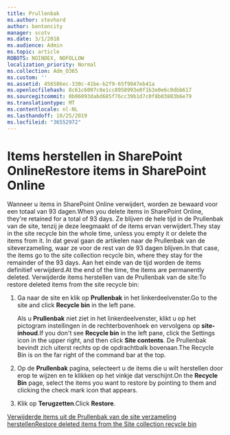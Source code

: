 ```yaml
---
title: Prullenbak
ms.author: stevhord
author: bentoncity
manager: scotv
ms.date: 3/1/2018
ms.audience: Admin
ms.topic: article
ROBOTS: NOINDEX, NOFOLLOW
localization_priority: Normal
ms.collection: Adm_O365
ms.custom: ''
ms.assetid: 456586ec-330c-41be-b2f9-65f9947eb41a
ms.openlocfilehash: 8c61c6007c8e1cc8958993e0f1b3e0e6c0dbb617
ms.sourcegitcommit: 0b06093dabd685f76cc39b1d7c0f8b03883b6e79
ms.translationtype: MT
ms.contentlocale: nl-NL
ms.lasthandoff: 10/25/2019
ms.locfileid: "36552972"
---
```

# <a name="restore-items-in-sharepoint-online"></a><span data-ttu-id="58d34-102">Items herstellen in SharePoint Online</span><span class="sxs-lookup"><span data-stu-id="58d34-102">Restore items in SharePoint Online</span></span>

<span data-ttu-id="58d34-103">Wanneer u items in SharePoint Online verwijdert, worden ze bewaard voor een totaal van 93 dagen.</span><span class="sxs-lookup"><span data-stu-id="58d34-103">When you delete items in SharePoint Online, they're retained for a total of 93 days.</span></span> <span data-ttu-id="58d34-104">Ze blijven de hele tijd in de Prullenbak van de site, tenzij je deze leegmaakt of de items ervan verwijdert.</span><span class="sxs-lookup"><span data-stu-id="58d34-104">They stay in the site recycle bin the whole time, unless you empty it or delete the items from it.</span></span> <span data-ttu-id="58d34-105">In dat geval gaan de artikelen naar de Prullenbak van de siteverzameling, waar ze voor de rest van de 93 dagen blijven.</span><span class="sxs-lookup"><span data-stu-id="58d34-105">In that case, the items go to the site collection recycle bin, where they stay for the remainder of the 93 days.</span></span> <span data-ttu-id="58d34-106">Aan het einde van de tijd worden de items definitief verwijderd.</span><span class="sxs-lookup"><span data-stu-id="58d34-106">At the end of the time, the items are permanently deleted.</span></span> <span data-ttu-id="58d34-107">Verwijderde items herstellen van de Prullenbak van de site:</span><span class="sxs-lookup"><span data-stu-id="58d34-107">To restore deleted items from the site recycle bin:</span></span>
  
1. <span data-ttu-id="58d34-108">Ga naar de site en klik op **Prullenbak** in het linkerdeelvenster.</span><span class="sxs-lookup"><span data-stu-id="58d34-108">Go to the site and click **Recycle bin** in the left pane.</span></span> 
    
    <span data-ttu-id="58d34-109">Als u **Prullenbak** niet ziet in het linkerdeelvenster, klikt u op het pictogram instellingen in de rechterbovenhoek en vervolgens op **site-inhoud**.</span><span class="sxs-lookup"><span data-stu-id="58d34-109">If you don't see **Recycle bin** in the left pane, click the Settings icon in the upper right, and then click **Site contents**.</span></span> <span data-ttu-id="58d34-110">De Prullenbak bevindt zich uiterst rechts op de opdrachtbalk bovenaan.</span><span class="sxs-lookup"><span data-stu-id="58d34-110">The Recycle Bin is on the far right of the command bar at the top.</span></span>
    
2. <span data-ttu-id="58d34-111">Op de **Prullenbak** pagina, selecteert u de items die u wilt herstellen door erop te wijzen en te klikken op het vinkje dat verschijnt.</span><span class="sxs-lookup"><span data-stu-id="58d34-111">On the **Recycle Bin** page, select the items you want to restore by pointing to them and clicking the check mark icon that appears.</span></span> 
    
3. <span data-ttu-id="58d34-112">Klik op **Terugzetten**.</span><span class="sxs-lookup"><span data-stu-id="58d34-112">Click **Restore**.</span></span>
    
[<span data-ttu-id="58d34-113">Verwijderde items uit de Prullenbak van de site verzameling herstellen</span><span class="sxs-lookup"><span data-stu-id="58d34-113">Restore deleted items from the Site collection recycle bin</span></span>](https://go.microsoft.com/fwlink/?linkid=866439)
  


